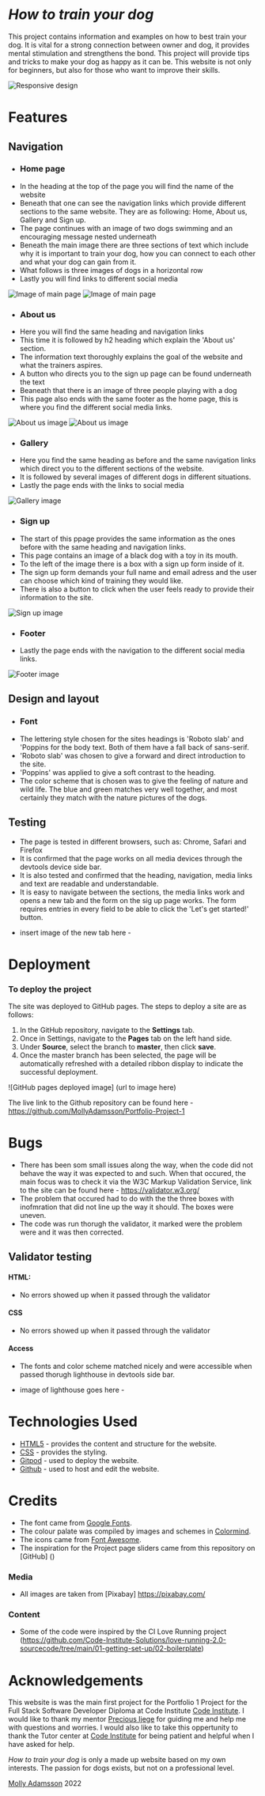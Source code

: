 # **_How to train your dog_**

This project contains information and examples on how to best train your dog. It is vital for a strong connection between owner and dog, it provides mental stimulation and strengthens the bond. This project will provide tips and tricks to make your dog as happy as it can be. This website is not only for beginners, but also for those who want to improve their skills.

![Responsive design](images/devices.png)
# Features

## Navigation

* ### Home page 
* In the heading at the top of the page you will find the name of the website
* Beneath that one can see the navigation links which provide different sections to the same website. They are as following: Home, About us, Gallery and Sign up.
* The page continues with an image of two dogs swimming and an encouraging message nested underneath
* Beneath the main image there are three sections of text which include why it is important to train your dog, how you can connect to each other and what your dog can gain from it.
* What follows is three images of dogs in a horizontal row 
* Lastly you will find links to different social media

![Image of main page](images/mainpage1.png)
![Image of main page](images/mainpage2.png)

* ### About us
* Here you will find the same heading and navigation links
* This time it is followed by h2 heading which explain the 'About us' section.
* The information text thoroughly explains the goal of the website and what the trainers aspires.
* A button who directs you to the sign up page can be found underneath the text
* Beaneath that there is an image of three people playing with a dog
* This page also ends with the same footer as the home page, this is where you find the different social media links.

![About us image](images/AU1.png)
![About us image](images/AU2.png)

* ### Gallery
* Here you find the same heading as before and the same navigation links which direct you to the different sections of the website.
* It is followed by several images of different dogs in different situations. 
* Lastly the page ends with the links to social media

![Gallery image](images/gallery.png)

* ### Sign up
* The start of this ppage provides the same information as the ones before with the same heading and navigation links.
* This page contains an image of a black dog with a toy in its mouth.
* To the left of the image there is a box with a sign up form inside of it.
* The sign up form demands your full name and email adress and the user can choose which kind of training they would like.
* There is also a button to click when the user feels ready to provide their information to the site.

![Sign up image](images/signup.png)

* ### Footer
* Lastly the page ends with the navigation to the different social media links.

![Footer image](images/footer.png)

## Design and layout

* ### Font
* The lettering style chosen for the sites headings is 'Roboto slab' and 'Poppins for the body text. Both of them have a fall back of sans-serif.
* 'Roboto slab' was chosen to give a forward and direct introduction to the site.
* 'Poppins' was applied to give a soft contrast to the heading.
* The color scheme that is chosen was to give the feeling of nature and wild life. The blue and green matches very well together, and most certainly they match with the nature pictures of the dogs.

## Testing

* The page is tested in different browsers, such as: Chrome, Safari and Firefox
* It is confirmed that the page works on all media devices through the devtools device side bar.
* It is also tested and confirmed that the heading, navigation, media links and text are readable and understandable.
* It is easy to navigate between the sections, the media links work and opens a new tab and the form on the sig up page works. The form requires entries in every field to be able to click the 'Let's get started!' button.

- insert image of the new tab here -

# Deployment

### **To deploy the project**
The site was deployed to GitHub pages. The steps to deploy a site are as follows:
  1. In the GitHub repository, navigate to the **Settings** tab.
  2. Once in Settings, navigate to the **Pages** tab on the left hand side.
  3. Under **Source**, select the branch to **master**, then click **save**.
  4. Once the master branch has been selected, the page will be automatically refreshed with a detailed ribbon display to indicate the successful deployment.

![GitHub pages deployed image] (url to image here)

  The live link to the Github repository can be found here - https://github.com/MollyAdamsson/Portfolio-Project-1


# Bugs
* There has been som small issues along the way, when the code did not behave the way it was expected to and such. When that occured, the main focus was to check it via the W3C Markup Validation Service, link to the site can be found here - https://validator.w3.org/
* The problem that occured had to do with the the three boxes with inofmration that did not line up the way it should. The boxes were uneven. 
* The code was run thorugh the validator, it marked were the problem were and it was then corrected.

## Validator testing
 #### HTML:
 * No errors showed up when it passed through the validator
 #### CSS
 * No errors showed up when it passed through the validator
 #### Access
 * The fonts and color scheme matched nicely and were accessible when passed thorugh lighthouse in devtools side bar.

 - image of lighthouse goes here -

 # Technologies Used
* [HTML5](https://html.spec.whatwg.org/) - provides the content and structure for the website.
* [CSS](https://www.w3.org/Style/CSS/Overview.en.html) - provides the styling.
* [Gitpod](https://www.gitpod.io/#get-started) - used to deploy the website.
* [Github](https://github.com/) - used to host and edit the website.

# Credits

* The font came from [Google Fonts](https://fonts.google.com/).
* The colour palate was compiled by images and schemes in [Colormind](http://colormind.io/).
* The icons came from [Font Awesome](https://fontawesome.com/).
* The inspiration for the Project page sliders came from this repository on [GitHub] ()

### Media

* All images are taken from [Pixabay] https://pixabay.com/

### Content

* Some of the code were inspired by the CI Love Running project (https://github.com/Code-Institute-Solutions/love-running-2.0-sourcecode/tree/main/01-getting-set-up/02-boilerplate)


# Acknowledgements

This website is was the main first project for the Portfolio 1 Project for the Full Stack Software Developer Diploma at Code Institute [Code Institute](https://codeinstitute.net/). I would like to thank my mentor [Precious Ijege](https://www.linkedin.com/in/precious-ijege-908a00168/) for guiding me and help me with questions and worries. I would also like to take this oppertunity to thank the Tutor center at [Code Institute](https://codeinstitute.net/) for being patient and helpful when I have asked for help. 

*How to train your dog* is only a made up website based on my own interests. The passion for dogs exists, but not on a professional level.

[Molly Adamsson](https://www.linkedin.com/in/molly-adamsson-35041b231/) 2022

